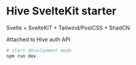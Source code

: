 # Hive SvelteKit starter

Svelte + SvelteKIT + Tailwind/PostCSS + ShadCN

Attached to Hive auth API

```bash
# start development mode
npm run dev

```
